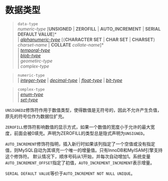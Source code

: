 # 数据类型

> `data-type`  
*numeric-type* [**UNSIGNED** | **ZEROFILL** | **AUTO_INCREMENT** | **SERIAL DEFAULT VALUE**]*  
| *[alphanumeric-type](alphanumeric-type.md)* [{**CHARACTER SET** | **CHAR SET** | **CHARSET**} *charset-name* | **COLLATE** *collate-name*]*  
| *[temporal-type](temporal-type.md)*  
| *[blob-type](blob-type.md)*  
| *geometirc-type*  
| *complex-type*  

> `numeric-type`   
| *[integer-type](integer-type.md)* | *[decimal-type](decimal-type.md)* | *[float-type](float-type.md)* | *[bit-type](bit-type.md)*  

> `complex-type`  
| *[enum-type](enum-type.md)*  
| *[set-type](set-type.md)*  

`UNSIGNED`z修饰符作用于数值类型，使得数值是无符号的，因此不允许产生负值，原先的符号位作为数据位扩充。

`ZEROFILL`修饰符影响数值的显示方式，如果一个数值的宽度小于允许的最大宽度，前面会被0填充。声明为ZEROFILL的类型总是隐式声明为`UNSIGNED`。

`AUTO_INCREMENT`修饰符指明，插入新行时如果该列指定了一个空值或没有指定值，则MySQL自动为其填充一个唯一的增量值。只有InnoDB和MyISAM引擎支持这个修饰符。 
默认情况下，顺序号码从1开始，并每次自动增加1。系统变量`AUTO_INCREMENT_OFFSET`指定了初值，`AUTO_INCREMENT_INCREMENT`表示增量。

`SERIAL DEFAULT VALUE`等价于`AUTO_INCREMENT NOT NULL UNIQUE`。
